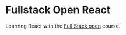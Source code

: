 # Fullstack Open React

Learning React with the [Full Stack open](https://fullstackopen.com/en/) course.

